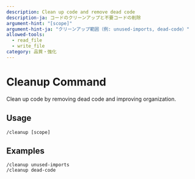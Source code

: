 ```yaml
---
description: Clean up code and remove dead code
description-ja: コードのクリーンアップと不要コードの削除
argument-hint: "[scope]"
argument-hint-ja: "クリーンアップ範囲（例: unused-imports, dead-code）"
allowed-tools:
  - read_file
  - write_file
category: 品質・強化
---
```


# Cleanup Command

Clean up code by removing dead code and improving organization.

## Usage

```
/cleanup [scope]
```

## Examples

```
/cleanup unused-imports
/cleanup dead-code
```
